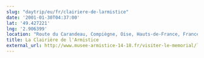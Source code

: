 ```yaml
---
slug: "daytrip/eu/fr/clairiere-de-larmistice"
date: '2001-01-30T04:37:00'
lat: '49.427221'
lng: '2.906399'
location: "Route du Carandeau, Compiègne, Oise, Hauts-de-France, France métropolitaine, 60200, France"
title: La Clairière de l'Armistice
external_url: http://www.musee-armistice-14-18.fr/visiter-le-memorial/la-clairiere/
---
```



